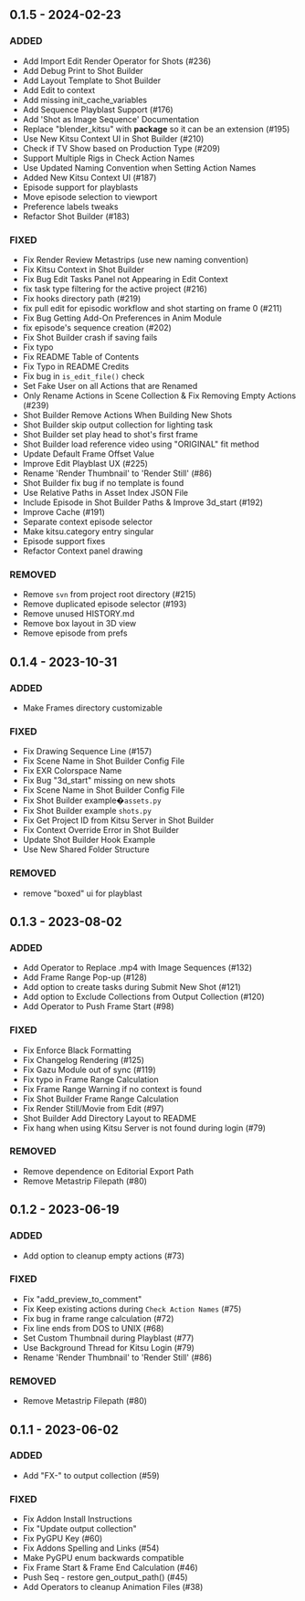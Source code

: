 ## 0.1.5 - 2024-02-23 
 
### ADDED 
- Add Import Edit Render Operator for Shots (#236)
- Add Debug Print to Shot Builder
- Add Layout Template to Shot Builder
- Add Edit to context
- Add missing init_cache_variables
- Add Sequence Playblast Support (#176)
- Add 'Shot as Image Sequence' Documentation
- Replace "blender_kitsu" with __package__ so it can be an extension (#195)
- Use New Kitsu Context UI in Shot Builder (#210)
- Check if TV Show based on Production Type (#209)
- Support Multiple Rigs in Check Action Names
- Use Updated Naming Convention when Setting Action Names
- Added New Kitsu Context UI (#187)
- Episode support for playblasts
- Move episode selection to viewport
- Preference labels tweaks
- Refactor Shot Builder (#183)

### FIXED 
- Fix Render Review Metastrips (use new naming convention)
- Fix Kitsu Context in Shot Builder
- Fix Bug Edit Tasks Panel not Appearing in Edit Context
- fix task type filtering for the active project (#216)
- Fix hooks directory path (#219)
- fix pull edit for episodic workflow and shot starting on frame 0 (#211)
- Fix Bug Getting Add-On Preferences in Anim Module
- fix episode's sequence creation (#202)
- Fix Shot Builder crash if saving fails
- Fix typo
- Fix README Table of Contents
- Fix Typo in README Credits
- Fix bug in `is_edit_file()` check
- Set Fake User on all Actions that are Renamed
- Only Rename Actions in Scene Collection & Fix Removing Empty Actions (#239)
- Shot Builder Remove Actions When Building New Shots
- Shot Builder skip output collection for lighting task
- Shot Builder set play head to shot's first frame
- Shot Builder load reference video using "ORIGINAL" fit method
- Update Default Frame Offset Value
- Improve Edit Playblast UX (#225)
- Rename 'Render Thumbnail' to 'Render Still' (#86)
- Shot Builder fix bug if no template is found
- Use Relative Paths in Asset Index JSON File
- Include Episode in Shot Builder Paths & Improve 3d_start (#192)
- Improve Cache (#191)
- Separate context episode selector
- Make kitsu.category entry singular
- Episode support fixes
- Refactor Context panel drawing

### REMOVED 
- Remove `svn` from project root directory (#215)
- Remove duplicated episode selector (#193)
- Remove unused HISTORY.md
- Remove box layout in 3D view
- Remove episode from prefs

## 0.1.4 - 2023-10-31 
 
### ADDED
- Make Frames directory customizable 

### FIXED 
- Fix Drawing Sequence Line (#157)
- Fix Scene Name in Shot Builder Config File
- Fix EXR Colorspace Name
- Fix Bug "3d_start" missing on new shots
- Fix Scene Name in Shot Builder Config File
- Fix Shot Builder example�`assets.py`
- Fix Shot Builder example `shots.py`
- Fix Get Project ID from Kitsu Server in Shot Builder
- Fix Context Override Error in Shot Builder
- Update Shot Builder Hook Example
- Use New Shared Folder Structure

### REMOVED 
- remove "boxed" ui for playblast


## 0.1.3 - 2023-08-02 
 
### ADDED 
- Add Operator to Replace .mp4 with Image Sequences (#132)
- Add Frame Range Pop-up (#128)
- Add option to create tasks during Submit New Shot (#121)
- Add option to Exclude Collections from Output Collection (#120)
- Add Operator to Push Frame Start (#98)

### FIXED 
- Fix Enforce Black Formatting
- Fix Changelog Rendering (#125)
- Fix Gazu Module out of sync (#119)
- Fix typo in Frame Range Calculation
- Fix Frame Range Warning if no context is found
- Fix Shot Builder Frame Range Calculation
- Fix Render Still/Movie from Edit (#97)
- Shot Builder Add Directory Layout to README
- Fix hang when using Kitsu Server is not found during login (#79)

### REMOVED 
- Remove dependence on Editorial Export Path
- Remove Metastrip Filepath (#80)

## 0.1.2 - 2023-06-19 
 
### ADDED 
- Add option to cleanup empty actions (#73)

### FIXED 
- Fix "add_preview_to_comment"
- Fix Keep existing actions during `Check Action Names` (#75)
- Fix bug in frame range calculation (#72)
- Fix line ends from DOS to UNIX (#68)
- Set Custom Thumbnail during Playblast (#77)
- Use Background  Thread for Kitsu Login (#79)
- Rename 'Render Thumbnail' to 'Render Still' (#86)

### REMOVED 
- Remove Metastrip Filepath (#80)


## 0.1.1 - 2023-06-02 
 
### ADDED 
- Add "FX-" to output collection (#59)

### FIXED 
- Fix Addon Install Instructions
- Fix "Update output collection"
- Fix PyGPU Key (#60)
- Fix Addons Spelling and Links (#54)
- Make PyGPU enum backwards compatible
- Fix Frame Start & Frame End Calculation (#46)
- Push Seq - restore gen_output_path() (#45)
- Add Operators to cleanup Animation Files (#38)